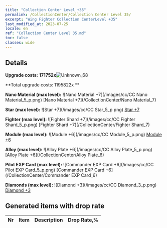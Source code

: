 ```yaml
---
title: "Collection Center Level +35"
permalink: /CollectionCenter/Collection Center Level 35/
excerpt: "Wing Fighter Collection CenterLevel +35"
last_modified_at: 2023-07-25
locale: en
ref: "Collection Center Level 35.md"
toc: false
classes: wide
---
```



## Details

 **Upgrade costs:** **171752x**![Unknown_68](/images/item/bh_img25_p.png)

 **Total upgrade costs: 1195822x **

 **Nano Material (max level):** ![Nano Material +7](/images/cc/CC Nano Material_5_p.png) [Nano Material +7](/CollectionCenter/Nano Material_7)

 **Star (max level):** ![Star +7](/images/cc/CC Star_5_p.png) [Star +7](/CollectionCenter/Star_7)

 **Fighter (max level):** ![Fighter Shard +7](/images/cc/CC Fighter Shard_5_p.png) [Fighter Shard +7](/CollectionCenter/Fighter Shard_7)

 **Module (max level):** ![Module +6](/images/cc/CC Module_5_p.png) [Module +6](/CollectionCenter/Module_6)

 **Alloy (max level):** ![Alloy Plate +6](/images/cc/CC Alloy Plate_5_p.png) [Alloy Plate +6](/CollectionCenter/Alloy Plate_6)

 **Pilot EXP Card (max level):** ![Commander EXP Card +6](/images/cc/CC Pilot EXP Card_5_p.png) [Commander EXP Card +6](/CollectionCenter/Commander EXP Card_6)

 **Diamonds (max level):** ![Diamond +3](/images/cc/CC Diamond_3_p.png) [Diamond +3](/CollectionCenter/Diamond_3)

## Generated items with drop rate

  |  Nr |     Item   |    Description   |  Drop Rate,% |
  |:----|:----------:|:-----------------|:-------------|

